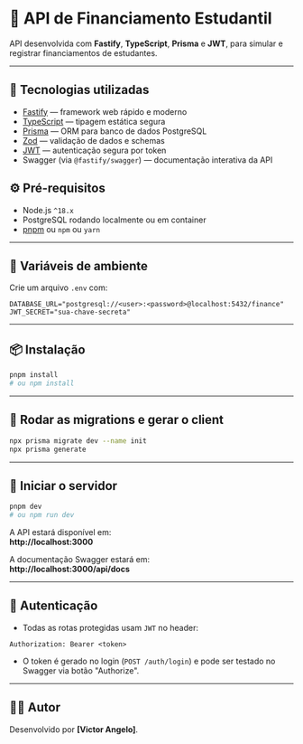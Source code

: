 # 📘 API de Financiamento Estudantil

API desenvolvida com **Fastify**, **TypeScript**, **Prisma** e **JWT**, para simular e registrar financiamentos de estudantes.

---

## 🚀 Tecnologias utilizadas

- [Fastify](https://fastify.dev/) — framework web rápido e moderno
- [TypeScript](https://www.typescriptlang.org/) — tipagem estática segura
- [Prisma](https://www.prisma.io/) — ORM para banco de dados PostgreSQL
- [Zod](https://zod.dev/) — validação de dados e schemas
- [JWT](https://jwt.io/) — autenticação segura por token
- Swagger (via `@fastify/swagger`) — documentação interativa da API

## ⚙️ Pré-requisitos

- Node.js `^18.x`
- PostgreSQL rodando localmente ou em container
- [pnpm](https://pnpm.io/) ou `npm` ou `yarn`

---

## 🔧 Variáveis de ambiente

Crie um arquivo `.env` com:

```
DATABASE_URL="postgresql://<user>:<password>@localhost:5432/finance"
JWT_SECRET="sua-chave-secreta"
```
---

## 📦 Instalação

```bash
pnpm install
# ou npm install
```

---

## 🧱 Rodar as migrations e gerar o client

```bash
npx prisma migrate dev --name init
npx prisma generate
```

---

## 🚀 Iniciar o servidor

```bash
pnpm dev
# ou npm run dev
```

A API estará disponível em:  
**http://localhost:3000**

A documentação Swagger estará em:  
**http://localhost:3000/api/docs**

---

## 🔐 Autenticação

- Todas as rotas protegidas usam `JWT` no header:

```
Authorization: Bearer <token>
```

- O token é gerado no login (`POST /auth/login`) e pode ser testado no Swagger via botão "Authorize".

---

## 👨‍💻 Autor

Desenvolvido por **[Victor Angelo]**.